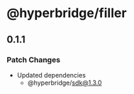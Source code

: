 # @hyperbridge/filler

## 0.1.1

### Patch Changes

- Updated dependencies
    - @hyperbridge/sdk@1.3.0
